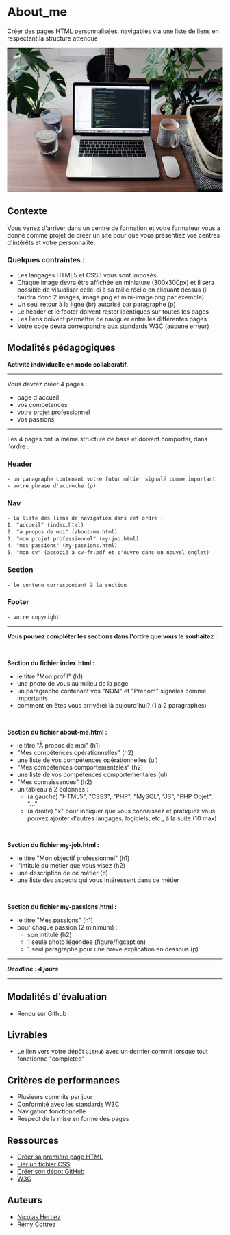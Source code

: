 # About_me

Créer des pages HTML personnalisées, navigables via une liste de liens en respectant la structure attendue

![Brief About_Me](./brief_about_me.jpg)


## Contexte

Vous venez d'arriver dans un centre de formation et votre formateur vous a donné comme projet de créer un site pour que vous présentiez vos centres d'intérêts et votre personnalité.

### Quelques contraintes :
- Les langages HTML5 et CSS3 vous sont imposés
- Chaque image devra être affichée en miniature (300x300px) et il sera possible de visualiser celle-ci à sa taille réelle en cliquant dessus (il faudra donc 2 images, image.png et mini-image.png par exemple)
- Un seul retour à la ligne (br) autorisé par paragraphe (p)
- Le header et le footer doivent rester identiques sur toutes les pages
- Les liens doivent permettre de naviguer entre les différentes pages
- Votre code devra correspondre aux standards W3C (aucune erreur)


## Modalités pédagogiques

**Activité individuelle en mode collaboratif.**

---

Vous devrez créer 4 pages :
- page d'accueil
- vos compétences
- votre projet professionnel
- vos passions

---

Les 4 pages ont la même structure de base et doivent comporter, dans l'ordre :

### Header
    - un paragraphe contenant votre futur métier signalé comme important
    - votre phrase d'accroche (p)

### Nav
    - la liste des liens de navigation dans cet ordre :
    1. "accueil" (index.html)
    2. "à propos de moi" (about-me.html)
    3. "mon projet professionnel" (my-job.html)
    4. "mes passions" (my-passions.html)
    5. "mon cv" (associé à cv-fr.pdf et s'ouvre dans un nouvel onglet)

### Section
    - le contenu correspondant à la section

### Footer
    - votre copyright

---

**Vous pouvez compléter les sections dans l'ordre que vous le souhaitez :**

<br>

**Section du fichier index.html :**
- le titre "Mon profil" (h1)
- une photo de vous au milieu de la page
- un paragraphe contenant vos "NOM" et "Prénom" signalés comme importants
- comment en êtes vous arrivé(e) là aujourd'hui? (1 à 2 paragraphes)

<br>

**Section du fichier about-me.html :**
- le titre "À propos de moi" (h1)
- "Mes compétences opérationnelles" (h2)
- une liste de vos compétences opérationnelles (ul)
- "Mes compétences comportementales" (h2)
- une liste de vos compétences comportementales (ul)
- "Mes connaissances" (h2)
- un tableau à 2 colonnes :
    -  (à gauche) "HTML5", "CSS3", "PHP", "MySQL", "JS", "PHP Objet", "..."
    -  (à droite) "x" pour indiquer que vous connaissez et pratiquez vous pouvez ajouter d'autres langages, logiciels, etc., à la suite (10 max)

<br>

**Section du fichier my-job.html :**
- le titre "Mon objectif professionnel" (h1)
- l'intitulé du métier que vous visez (h2)
- une description de ce métier (p)
- une liste des aspects qui vous intéressent dans ce métier

<br>

**Section du fichier my-passions.html :**
- le titre "Mes passions" (h1)
- pour chaque passion (2 minimum) :
  - son intitulé (h2)
  - 1 seule photo légendée (figure/figcaption)
  - 1 seul paragraphe pour une brève explication en dessous (p)

---
 
***Deadline : 4 jours***

---

## Modalités d'évaluation

- Rendu sur Github


## Livrables

- Le lien vers votre dépôt `GitHub` avec un dernier commit lorsque tout fonctionne "completed"

## Critères de performances

- Plusieurs commits par jour
- Conformité avec les standards W3C
- Navigation fonctionnelle
- Respect de la mise en forme des pages


## Ressources

- [Créer sa première page HTML](https://www.codeur.com/tuto/html/comment-creer-page-html/#creer_son_premier_fichier_html)
- [Lier un fichier CSS](https://developer.mozilla.org/fr/docs/Learn/CSS/First_steps/Getting_started)
- [Créer son dépot GitHub](https://docs.github.com/fr/repositories/creating-and-managing-repositories/quickstart-for-repositories)
- [W3C](https://validator.w3.org/)


## Auteurs

- [Nicolas Herbez](https://github.com/nicolas-herbez)
- [Rémy Cottrez](https://github.com/RemyCTRZ)
